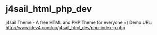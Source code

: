 # j4sail_html_php_dev
j4sail Theme - A free HTML and PHP Theme for everyone =)
Demo URL: http://www.jdev4.com/co/j4sail_html_dev/php-index-p.php
